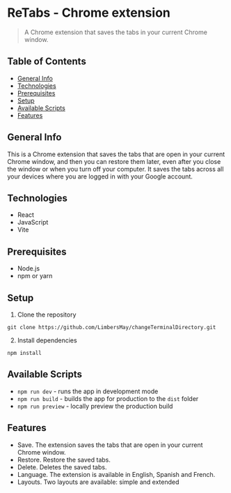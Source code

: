 # ReTabs - Chrome extension
> A Chrome extension that saves the tabs in your current Chrome window. 

## Table of Contents
- [General Info](#general-info)
- [Technologies](#technologies)
- [Prerequisites](#prerequisites)
- [Setup](#setup)
- [Available Scripts](#available-scripts)
- [Features](#features)

## General Info
This is a Chrome extension that saves the tabs that are open in your current Chrome window, and then you can restore them
later, even after you close the window or when you turn off your computer. It saves the tabs across all your devices where 
you are logged in with your Google account. 

## Technologies
- React
- JavaScript
- Vite

## Prerequisites
- Node.js
- npm or yarn

## Setup

1. Clone the repository
```
git clone https://github.com/LimbersMay/changeTerminalDirectory.git
```

2. Install dependencies
```
npm install
```

## Available Scripts
- `npm run dev` - runs the app in development mode
- `npm run build` - builds the app for production to the `dist` folder
- `npm run preview` - locally preview the production build

## Features
- Save. The extension saves the tabs that are open in your current Chrome window.
- Restore. Restore the saved tabs.
- Delete. Deletes the saved tabs.
- Language. The extension is available in English, Spanish and French.
- Layouts. Two layouts are available: simple and extended
